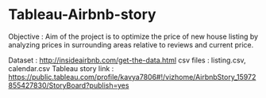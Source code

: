 # Tableau-Airbnb-story
Objective : Aim of the project is to optimize the price of new house listing by analyzing prices in surrounding areas relative to reviews and current price.

Dataset : http://insideairbnb.com/get-the-data.html
csv files : listing.csv, calendar.csv
Tableau story link : https://public.tableau.com/profile/kavya7806#!/vizhome/AirbnbStory_15972855427830/StoryBoard?publish=yes
